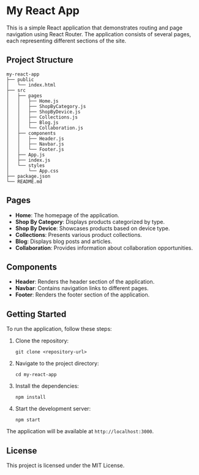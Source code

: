 # My React App

This is a simple React application that demonstrates routing and page navigation using React Router. The application consists of several pages, each representing different sections of the site.

## Project Structure

```
my-react-app
├── public
│   └── index.html
├── src
│   ├── pages
│   │   ├── Home.js
│   │   ├── ShopByCategory.js
│   │   ├── ShopByDevice.js
│   │   ├── Collections.js
│   │   ├── Blog.js
│   │   └── Collaboration.js
│   ├── components
│   │   ├── Header.js
│   │   ├── Navbar.js
│   │   └── Footer.js
│   ├── App.js
│   ├── index.js
│   └── styles
│       └── App.css
├── package.json
└── README.md
```

## Pages

- **Home**: The homepage of the application.
- **Shop By Category**: Displays products categorized by type.
- **Shop By Device**: Showcases products based on device type.
- **Collections**: Presents various product collections.
- **Blog**: Displays blog posts and articles.
- **Collaboration**: Provides information about collaboration opportunities.

## Components

- **Header**: Renders the header section of the application.
- **Navbar**: Contains navigation links to different pages.
- **Footer**: Renders the footer section of the application.

## Getting Started

To run the application, follow these steps:

1. Clone the repository:
   ```
   git clone <repository-url>
   ```

2. Navigate to the project directory:
   ```
   cd my-react-app
   ```

3. Install the dependencies:
   ```
   npm install
   ```

4. Start the development server:
   ```
   npm start
   ```

The application will be available at `http://localhost:3000`.

## License

This project is licensed under the MIT License.